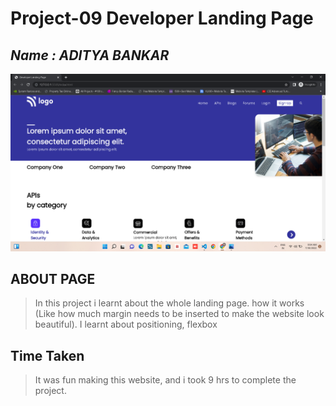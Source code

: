 # **Project-09 Developer Landing Page** 

## _Name : ADITYA BANKAR_

![](./images/sCREENSHOT09.png)

## ABOUT PAGE 

> In this project i learnt about the whole landing page. how it works (Like how much margin needs to be inserted to make the website look beautiful). I learnt about positioning, flexbox

## Time Taken

>It was fun making this website, and i took 9 hrs to complete the project.

